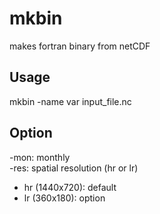 # mkbin
makes fortran binary from netCDF

## Usage
mkbin -name var  input_file.nc

## Option
-mon: monthly  
-res: spatial resolution (hr or lr)  
    
* hr (1440x720): default  
* lr (360x180): option  
